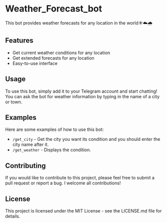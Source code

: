 # Weather_Forecast_bot
This bot provides weather forecasts for any location in the world☀️☁️🌧

## Features

- Get current weather conditions for any location
- Get extended forecasts for any location
- Easy-to-use interface

## Usage

To use this bot, simply add it to your Telegram account and start chatting! You can ask the bot for weather information by typing in the name of a city or town.

## Examples

Here are some examples of how to use this bot:

- `/get_city` - Get the city you want its condition and you should enter the city name after it.
- `/get_weather` - Displays the condition.

## Contributing

If you would like to contribute to this project, please feel free to submit a pull request or report a bug. I welcome all contributions!

## License

This project is licensed under the MIT License - see the LICENSE.md file for details.
